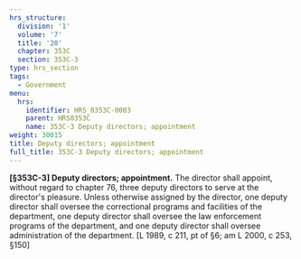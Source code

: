 ```yaml
---
hrs_structure:
  division: '1'
  volume: '7'
  title: '20'
  chapter: 353C
  section: 353C-3
type: hrs_section
tags:
  - Government
menu:
  hrs:
    identifier: HRS_0353C-0003
    parent: HRS0353C
    name: 353C-3 Deputy directors; appointment
weight: 30015
title: Deputy directors; appointment
full_title: 353C-3 Deputy directors; appointment
---
```

**[§353C-3] Deputy directors; appointment.** The director shall appoint, without regard to chapter 76, three deputy directors to serve at the director's pleasure. Unless otherwise assigned by the director, one deputy director shall oversee the correctional programs and facilities of the department, one deputy director shall oversee the law enforcement programs of the department, and one deputy director shall oversee administration of the department. [L 1989, c 211, pt of §6; am L 2000, c 253, §150]